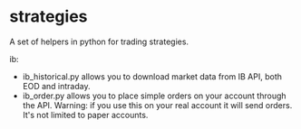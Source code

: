 # strategies
A set of helpers in python for trading strategies.

ib:
- ib_historical.py allows you to download market data from IB API, both EOD and intraday.
- ib_order.py allows you to place simple orders on your account through the API. Warning: if you use this on your real account it will send orders. It's not limited to paper accounts.
